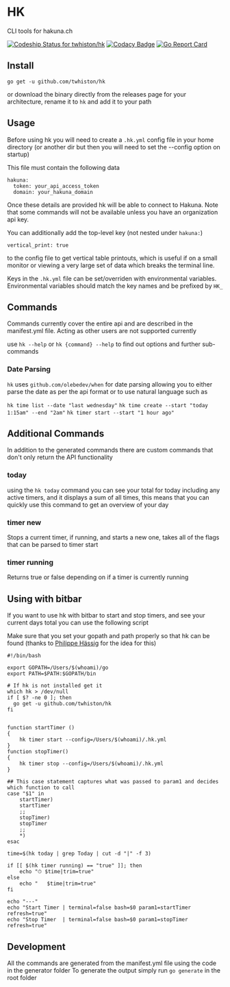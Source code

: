 # HK

CLI tools for hakuna.ch

[ ![Codeship Status for twhiston/hk](https://app.codeship.com/projects/c134b890-a619-0135-4ff4-16f7c16b7dca/status?branch=master)](https://app.codeship.com/projects/255432)
[![Codacy Badge](https://api.codacy.com/project/badge/Grade/5d777742d71a44679e3a513c3144c71f)](https://www.codacy.com/app/twhiston/hk?utm_source=github.com&amp;utm_medium=referral&amp;utm_content=twhiston/hk&amp;utm_campaign=Badge_Grade)
[![Go Report Card](https://goreportcard.com/badge/github.com/twhiston/hk)](https://goreportcard.com/report/github.com/twhiston/hk)

## Install

`go get -u github.com/twhiston/hk`

or download the binary directly from the releases page for your architecture,
rename it to `hk` and add it to your path

## Usage

Before using hk you will need to create a `.hk.yml` config file in your home directory
(or another dir but then you will need to set the --config option on startup)

This file must contain the following data

```
hakuna:
  token: your_api_access_token
  domain: your_hakuna_domain
```

Once these details are provided hk will be able to connect to Hakuna.
Note that some commands will not be available unless you have an organization api key.

You can additionally add the top-level key (not nested under `hakuna:`)
```
vertical_print: true
```
to the config file to get vertical table printouts, which is useful if
on a small monitor or viewing a very large set of data which breaks the terminal line.

Keys in the `.hk.yml` file can be set/overriden with environmental variables.
Environmental variables should match the key names and be prefixed by `HK_`

## Commands

Commands currently cover the entire api and are described in the manifest.yml file.
Acting as other users are not supported currently

use `hk --help` or `hk {command} --help` to find out options and further sub-commands

### Date Parsing

`hk` uses `github.com/olebedev/when` for date parsing allowing you to either parse the date as per the api format or to use natural language such as

`hk time list --date "last wednesday"`
`hk time create --start "today 1:15am" --end "2am"`
`hk timer start --start "1 hour ago"`

## Additional Commands

In addition to the generated commands there are custom commands that don't only return the API functionality

### today

using the `hk today` command you can see your total for today including any active timers, and it displays a
sum of all times, this means that you can quickly use this command to get an overview of your day

### timer new

Stops a current timer, if running, and starts a new one, takes all of the flags that can be parsed to timer start

### timer running

Returns true or false depending on if a timer is currently running

## Using with bitbar

If you want to use hk with bitbar to start and stop timers, and see your current days total you can use the following script

Make sure that you set your gopath and path properly so that hk can be found
(thanks to [Philippe Hässig](https://github.com/neckhair) for the idea for this)
```
#!/bin/bash

export GOPATH=/Users/$(whoami)/go
export PATH=$PATH:$GOPATH/bin

# If hk is not installed get it
which hk > /dev/null
if [ $? -ne 0 ]; then
  go get -u github.com/twhiston/hk
fi


function startTimer ()
{
	hk timer start --config=/Users/$(whoami)/.hk.yml
}
function stopTimer()
{
	hk timer stop --config=/Users/$(whoami)/.hk.yml
}

## This case statement captures what was passed to param1 and decides which function to call
case "$1" in
    startTimer)
    startTimer
    ;;
    stopTimer)
    stopTimer
    ;;
    *)
esac

time=$(hk today | grep Today | cut -d "|" -f 3)

if [[ $(hk timer running) == "true" ]]; then
	echo "⏱ $time|trim=true"
else
	echo "   $time|trim=true"
fi

echo "---"
echo "Start Timer | terminal=false bash=$0 param1=startTimer refresh=true"
echo "Stop Timer  | terminal=false bash=$0 param1=stopTimer  refresh=true"

```


## Development

All the commands are generated from the manifest.yml file using the code in the generator folder
To generate the output simply run `go generate` in the root folder
